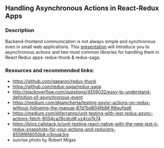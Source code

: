 ##  Handling Asynchronous Actions in React-Redux Apps

### Description

Backend-frontend communication is not always simple and synchronous even in small web applications. This [presentation](https://moniikag.github.io/asyncActionsReactRedux/) will introduce you to asynchronous actions and two most common libraries for handling them in React Redux apps: redux-thunk & redux-saga.

### Resources and recommended links:

- https://github.com/gaearon/redux-thunk
- https://github.com/redux-saga/redux-saga
- http://stackoverflow.com/questions/4559032/easy-to-understand-definition-of-asynchronous-event
- https://medium.com/@iamcherta/testing-async-actions-on-redux-without-following-the-manual-87d7bd804fb8#.ft6qufgg6
- https://medium.com/@ferrannp/unit-testing-with-jest-redux-async-actions-fetch-9054ca28cdcd#.vz4cq7k74
- https://blog.callstack.io/unit-testing-react-native-with-the-new-jest-ii-redux-snapshots-for-your-actions-and-reducers-8559f6f8050b#.n3jmqk3re
- sunrise photo by Robert Migas
